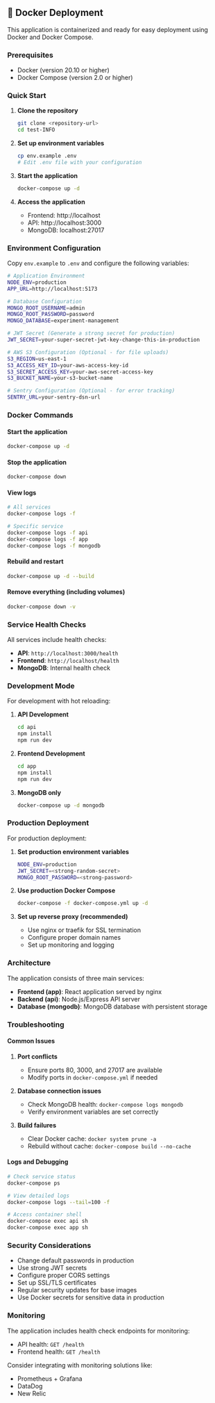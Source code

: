 ## 🐳 Docker Deployment

This application is containerized and ready for easy deployment using Docker and Docker Compose.

### Prerequisites

- Docker (version 20.10 or higher)
- Docker Compose (version 2.0 or higher)

### Quick Start

1. **Clone the repository**

   ```bash
   git clone <repository-url>
   cd test-INFO
   ```

2. **Set up environment variables**

   ```bash
   cp env.example .env
   # Edit .env file with your configuration
   ```

3. **Start the application**

   ```bash
   docker-compose up -d
   ```

4. **Access the application**
   - Frontend: http://localhost
   - API: http://localhost:3000
   - MongoDB: localhost:27017

### Environment Configuration

Copy `env.example` to `.env` and configure the following variables:

```bash
# Application Environment
NODE_ENV=production
APP_URL=http://localhost:5173

# Database Configuration
MONGO_ROOT_USERNAME=admin
MONGO_ROOT_PASSWORD=password
MONGO_DATABASE=experiment-management

# JWT Secret (Generate a strong secret for production)
JWT_SECRET=your-super-secret-jwt-key-change-this-in-production

# AWS S3 Configuration (Optional - for file uploads)
S3_REGION=us-east-1
S3_ACCESS_KEY_ID=your-aws-access-key-id
S3_SECRET_ACCESS_KEY=your-aws-secret-access-key
S3_BUCKET_NAME=your-s3-bucket-name

# Sentry Configuration (Optional - for error tracking)
SENTRY_URL=your-sentry-dsn-url
```

### Docker Commands

#### Start the application

```bash
docker-compose up -d
```

#### Stop the application

```bash
docker-compose down
```

#### View logs

```bash
# All services
docker-compose logs -f

# Specific service
docker-compose logs -f api
docker-compose logs -f app
docker-compose logs -f mongodb
```

#### Rebuild and restart

```bash
docker-compose up -d --build
```

#### Remove everything (including volumes)

```bash
docker-compose down -v
```

### Service Health Checks

All services include health checks:

- **API**: `http://localhost:3000/health`
- **Frontend**: `http://localhost/health`
- **MongoDB**: Internal health check

### Development Mode

For development with hot reloading:

1. **API Development**

   ```bash
   cd api
   npm install
   npm run dev
   ```

2. **Frontend Development**

   ```bash
   cd app
   npm install
   npm run dev
   ```

3. **MongoDB only**
   ```bash
   docker-compose up -d mongodb
   ```

### Production Deployment

For production deployment:

1. **Set production environment variables**

   ```bash
   NODE_ENV=production
   JWT_SECRET=<strong-random-secret>
   MONGO_ROOT_PASSWORD=<strong-password>
   ```

2. **Use production Docker Compose**

   ```bash
   docker-compose -f docker-compose.yml up -d
   ```

3. **Set up reverse proxy (recommended)**
   - Use nginx or traefik for SSL termination
   - Configure proper domain names
   - Set up monitoring and logging

### Architecture

The application consists of three main services:

- **Frontend (app)**: React application served by nginx
- **Backend (api)**: Node.js/Express API server
- **Database (mongodb)**: MongoDB database with persistent storage

### Troubleshooting

#### Common Issues

1. **Port conflicts**

   - Ensure ports 80, 3000, and 27017 are available
   - Modify ports in `docker-compose.yml` if needed

2. **Database connection issues**

   - Check MongoDB health: `docker-compose logs mongodb`
   - Verify environment variables are set correctly

3. **Build failures**
   - Clear Docker cache: `docker system prune -a`
   - Rebuild without cache: `docker-compose build --no-cache`

#### Logs and Debugging

```bash
# Check service status
docker-compose ps

# View detailed logs
docker-compose logs --tail=100 -f

# Access container shell
docker-compose exec api sh
docker-compose exec app sh
```

### Security Considerations

- Change default passwords in production
- Use strong JWT secrets
- Configure proper CORS settings
- Set up SSL/TLS certificates
- Regular security updates for base images
- Use Docker secrets for sensitive data in production

### Monitoring

The application includes health check endpoints for monitoring:

- API health: `GET /health`
- Frontend health: `GET /health`

Consider integrating with monitoring solutions like:

- Prometheus + Grafana
- DataDog
- New Relic
